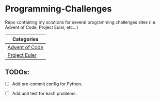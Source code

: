 # Programming-Challenges
Repo containing my solutions for several programming challenges sites (i.e: Advent of Code, Project Euler, etc...)



| Categories|
| ----------|
| [Advent of Code](https://github.com/VivaainNg/Programming-Challenges/tree/main/advent-of-code)|
| [Project Euler](https://github.com/VivaainNg/Programming-Challenges/tree/main/project-euler) |



## TODOs:

- [ ] Add pre-commit config for Python.

- [ ] Add unit test for each problems.
